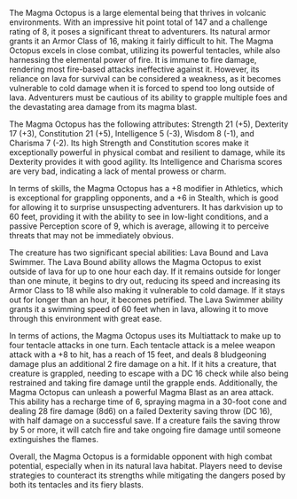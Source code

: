 The Magma Octopus is a large elemental being that thrives in volcanic environments. With an impressive hit point total of 147 and a challenge rating of 8, it poses a significant threat to adventurers. Its natural armor grants it an Armor Class of 16, making it fairly difficult to hit. The Magma Octopus excels in close combat, utilizing its powerful tentacles, while also harnessing the elemental power of fire. It is immune to fire damage, rendering most fire-based attacks ineffective against it. However, its reliance on lava for survival can be considered a weakness, as it becomes vulnerable to cold damage when it is forced to spend too long outside of lava. Adventurers must be cautious of its ability to grapple multiple foes and the devastating area damage from its magma blast.

The Magma Octopus has the following attributes: Strength 21 (+5), Dexterity 17 (+3), Constitution 21 (+5), Intelligence 5 (-3), Wisdom 8 (-1), and Charisma 7 (-2). Its high Strength and Constitution scores make it exceptionally powerful in physical combat and resilient to damage, while its Dexterity provides it with good agility. Its Intelligence and Charisma scores are very bad, indicating a lack of mental prowess or charm.

In terms of skills, the Magma Octopus has a +8 modifier in Athletics, which is exceptional for grappling opponents, and a +6 in Stealth, which is good for allowing it to surprise unsuspecting adventurers. It has darkvision up to 60 feet, providing it with the ability to see in low-light conditions, and a passive Perception score of 9, which is average, allowing it to perceive threats that may not be immediately obvious.

The creature has two significant special abilities: Lava Bound and Lava Swimmer. The Lava Bound ability allows the Magma Octopus to exist outside of lava for up to one hour each day. If it remains outside for longer than one minute, it begins to dry out, reducing its speed and increasing its Armor Class to 18 while also making it vulnerable to cold damage. If it stays out for longer than an hour, it becomes petrified. The Lava Swimmer ability grants it a swimming speed of 60 feet when in lava, allowing it to move through this environment with great ease.

In terms of actions, the Magma Octopus uses its Multiattack to make up to four tentacle attacks in one turn. Each tentacle attack is a melee weapon attack with a +8 to hit, has a reach of 15 feet, and deals 8 bludgeoning damage plus an additional 2 fire damage on a hit. If it hits a creature, that creature is grappled, needing to escape with a DC 16 check while also being restrained and taking fire damage until the grapple ends. Additionally, the Magma Octopus can unleash a powerful Magma Blast as an area attack. This ability has a recharge time of 6, spraying magma in a 30-foot cone and dealing 28 fire damage (8d6) on a failed Dexterity saving throw (DC 16), with half damage on a successful save. If a creature fails the saving throw by 5 or more, it will catch fire and take ongoing fire damage until someone extinguishes the flames.

Overall, the Magma Octopus is a formidable opponent with high combat potential, especially when in its natural lava habitat. Players need to devise strategies to counteract its strengths while mitigating the dangers posed by both its tentacles and its fiery blasts.